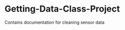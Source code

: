 Getting-Data-Class-Project
==========================

Contains documentation for cleaning sensor data

